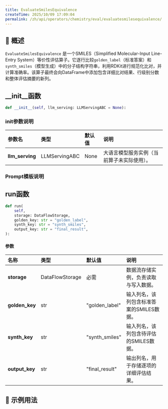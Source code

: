 ```yaml
---
title: EvaluateSmilesEquivalence
createTime: 2025/10/09 17:09:04
permalink: /zh/api/operators/chemistry/eval/evaluatesmilesequivalence/
---
```


## 📘 概述
`EvaluateSmilesEquivalence` 是一个SMILES（Simplified Molecular-Input Line-Entry System）等价性评估算子。它逐行比较`golden_label`（标准答案）和`synth_smiles`（模型生成）中的分子结构字符串，利用RDKit进行规范化比对，并计算准确率。该算子最终会向DataFrame中添加包含详细比对结果、行级别分数和整体评估摘要的新列。

## __init__函数
```python
def __init__(self, llm_serving: LLMServingABC = None):
```
### init参数说明
| 参数名 | 类型 | 默认值 | 说明 |
| :------------------ | :-------------- | :---------------------------- | :------------------------------ |
| **llm_serving** | LLMServingABC | None | 大语言模型服务实例（当前算子未实际使用）。 |

### Prompt模板说明

## run函数
```python
def run(
    self,
    storage: DataFlowStorage,
    golden_key: str = "golden_label",
    synth_key: str = "synth_smiles",
    output_key: str = "final_result",
):
```
#### 参数
| 名称 | 类型 | 默认值 | 说明 |
| :------------- | :---------------- | :---------------- | :----------------- |
| **storage** | DataFlowStorage | 必需 | 数据流存储实例，负责读取与写入数据。 |
| **golden_key** | str | "golden_label" | 输入列名，该列包含标准答案的SMILES数据。 |
| **synth_key** | str | "synth_smiles" | 输入列名，该列包含待评估的SMILES数据。 |
| **output_key** | str | "final_result" | 输出列名，用于存储逐项的详细评估结果。 |

## 🧠 示例用法
